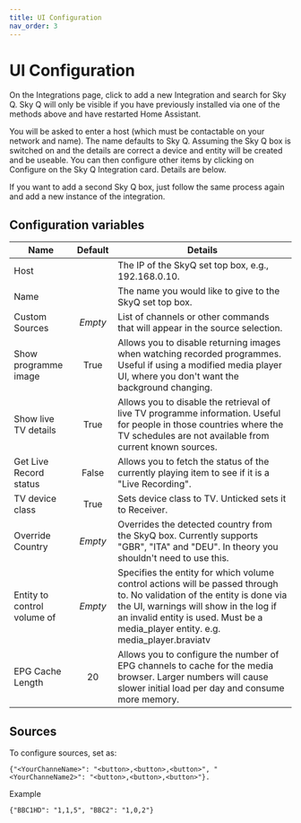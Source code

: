 ```yaml
---
title: UI Configuration
nav_order: 3
---
```


# UI Configuration

On the Integrations page, click to add a new Integration and search for Sky Q. Sky Q will only be visible if you have previously installed via one of the methods above and have restarted Home Assistant.

You will be asked to enter a host (which must be contactable on your network and name). The name defaults to Sky Q. Assuming the Sky Q box is switched on and the details are correct a device and entity will be created and be useable. You can then configure other items by clicking on Configure on the Sky Q Integration card. Details are below.

If you want to add a second Sky Q box, just follow the same process again and add a new instance of the integration.

## Configuration variables

| **Name**                            | **Default** | **Details** |
|-----------------------------------|:-----------:|-------------|
| Host                              |             | The IP of the SkyQ set top box, e.g., 192.168.0.10. |
| Name                              |             | The name you would like to give to the SkyQ set top box. |
| Custom Sources                    |  _Empty_    | List of channels or other commands that will appear in the source selection. |
|Show programme image            | True        | Allows you to disable returning images when watching recorded programmes. Useful if using a modified media player UI, where you don't want the background changing. |
| Show live TV details           | True        | Allows you to disable the retrieval of live TV programme information. Useful for people in those countries where the TV schedules are not available from current known sources. |
| Get Live Record status           | False       | Allows you to fetch the status of the currently playing item to see if it is a "Live Recording". |
| TV device class   | True    | Sets device class to TV. Unticked sets it to Receiver. |
| Override Country | _Empty_     | Overrides the detected country from the SkyQ box. Currently supports "GBR", "ITA" and "DEU". In theory you shouldn't need to use this. |
| Entity to control volume of | _Empty_     | Specifies the entity for which volume control actions will be passed through to. No validation of the entity is done via the UI, warnings will show in the log if an invalid entity is used. Must be a media_player entity. e.g. media_player.braviatv|
| EPG Cache Length               | 20           |Allows you to configure the number of EPG channels to cache for the media browser. Larger numbers will cause slower initial load per day and consume more memory. |

## Sources

To configure sources, set as:

```
{"<YourChanneName>": "<button>,<button>,<button>", "<YourChanneName2>": "<button>,<button>,<button>"}.
```
Example
```
{"BBC1HD": "1,1,5", "BBC2": "1,0,2"}
```
